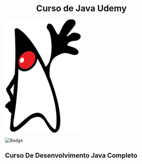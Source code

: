 <h1 align="center">Curso de Java Udemy</h1>
<img src=Curso_java_Udemy/recursos/logo1.png width=250px>

![Badge](http://img.shields.io/static/v1?label=STATUS-DO-CURSO&message=%20CONCLUIDO&color=RED&style=for-the-badge)

<h2>Curso De Desenvolvimento Java Completo</h2>
